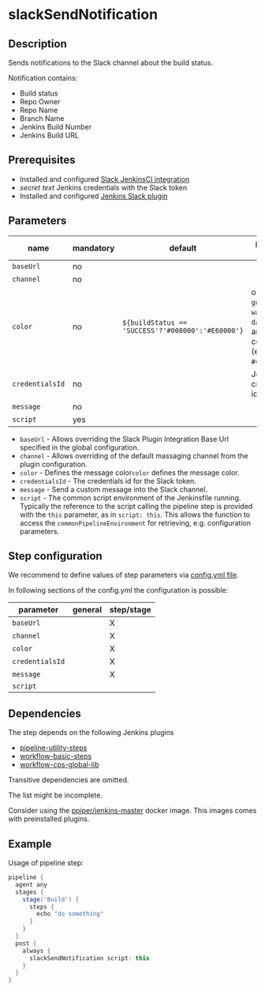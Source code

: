 # slackSendNotification

## Description

Sends notifications to the Slack channel about the build status.

Notification contains:

* Build status
* Repo Owner
* Repo Name
* Branch Name
* Jenkins Build Number
* Jenkins Build URL

## Prerequisites

* Installed and configured [Slack JenkinsCI integration](https://my.slack.com/services/new/jenkins-ci)
* *secret text* Jenkins credentials with the Slack token
* Installed and configured [Jenkins Slack plugin](https://github.com/jenkinsci/slack-plugin#install-instructions-for-slack)

## Parameters

| name | mandatory | default | possible values |
|------|-----------|---------|-----------------|
| `baseUrl` | no |  |  |
| `channel` | no |  |  |
| `color` | no | `${buildStatus == 'SUCCESS'?'#008000':'#E60000'}` | one of `good`, `warning`, `danger`, or any hex color code (eg. `#439FE0`) |
| `credentialsId` | no |  | Jenkins credentials id |
| `message` | no |  |  |
| `script` | yes |  |  |

* `baseUrl` - Allows overriding the Slack Plugin Integration Base Url specified in the global configuration.
* `channel` - Allows overriding of the default massaging channel from the plugin configuration.
* `color` - Defines the message color`color` defines the message color.
* `credentialsId` - The credentials id for the Slack token.
* `message` - Send a custom message into the Slack channel.
* `script` - The common script environment of the Jenkinsfile running. Typically the reference to the script calling the pipeline step is provided with the `this` parameter, as in `script: this`. This allows the function to access the `commonPipelineEnvironment` for retrieving, e.g. configuration parameters.

## Step configuration

We recommend to define values of step parameters via [config.yml file](../configuration.md).

In following sections of the config.yml the configuration is possible:

| parameter | general | step/stage |
|-----------|---------|------------|
| `baseUrl` |  | X |
| `channel` |  | X |
| `color` |  | X |
| `credentialsId` |  | X |
| `message` |  | X |
| `script` |  |  |

## Dependencies

The step depends on the following Jenkins plugins

* [pipeline-utility-steps](https://plugins.jenkins.io/pipeline-utility-steps)
* [workflow-basic-steps](https://plugins.jenkins.io/workflow-basic-steps)
* [workflow-cps-global-lib](https://plugins.jenkins.io/workflow-cps-global-lib)

Transitive dependencies are omitted.

The list might be incomplete.

Consider using the [ppiper/jenkins-master](https://cloud.docker.com/u/ppiper/repository/docker/ppiper/jenkins-master)
docker image. This images comes with preinstalled plugins.


## Example

Usage of pipeline step:

```groovy
pipeline {
  agent any
  stages {
    stage('Build') {
      steps {
        echo "do something"
      }
    }
  }
  post {
    always {
      slackSendNotification script: this
    }
  }
}
```
